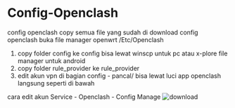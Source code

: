 # Config-Openclash
config openclash
copy semua file yang sudah di download config openclash
buka file manager openwrt /Etc/Openclash

1. copy folder config ke config bisa lewat winscp untuk pc atau x-plore file manager untuk android
2. copy folder rule_provider ke rule_provider
3. edit akun vpn di bagian config - pancal/ bisa lewat luci app openclash langsung seperti di bawah

cara edit akun
Service - Openclash - Config Manage
![download](https://user-images.githubusercontent.com/79288577/145214418-06c0ecf2-fb3d-463c-8319-f7bb11ef8702.png)
